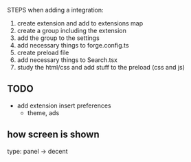 STEPS when adding a integration:

1. create extension and add to extensions map
2. create a group including the extension
3. add the group to the settings
4. add necessary things to forge.config.ts
5. create preload file
6. add necessary things to Search.tsx
7. study the html/css and add stuff to the preload (css and js)

## TODO

- add extension insert preferences
  - theme, ads

## how screen is shown

type: panel -> decent
